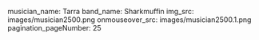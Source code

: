 musician_name: Tarra
band_name: Sharkmuffin
img_src: images/musician2500.png
onmouseover_src: images/musician2500.1.png
pagination_pageNumber: 25